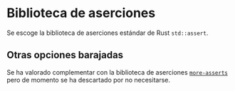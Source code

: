 # Biblioteca de aserciones

Se escoge la biblioteca de aserciones estándar de Rust `std::assert`.

## Otras opciones barajadas

Se ha valorado complementar con la biblioteca de aserciones
[`more-asserts`](https://docs.rs/more-asserts/latest/more_asserts/) pero de
momento se ha descartado por no necesitarse.
